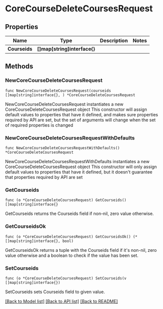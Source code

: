 # CoreCourseDeleteCoursesRequest

## Properties

Name | Type | Description | Notes
------------ | ------------- | ------------- | -------------
**Courseids** | **[]map[string]interface{}** |  | 

## Methods

### NewCoreCourseDeleteCoursesRequest

`func NewCoreCourseDeleteCoursesRequest(courseids []map[string]interface{}, ) *CoreCourseDeleteCoursesRequest`

NewCoreCourseDeleteCoursesRequest instantiates a new CoreCourseDeleteCoursesRequest object
This constructor will assign default values to properties that have it defined,
and makes sure properties required by API are set, but the set of arguments
will change when the set of required properties is changed

### NewCoreCourseDeleteCoursesRequestWithDefaults

`func NewCoreCourseDeleteCoursesRequestWithDefaults() *CoreCourseDeleteCoursesRequest`

NewCoreCourseDeleteCoursesRequestWithDefaults instantiates a new CoreCourseDeleteCoursesRequest object
This constructor will only assign default values to properties that have it defined,
but it doesn't guarantee that properties required by API are set

### GetCourseids

`func (o *CoreCourseDeleteCoursesRequest) GetCourseids() []map[string]interface{}`

GetCourseids returns the Courseids field if non-nil, zero value otherwise.

### GetCourseidsOk

`func (o *CoreCourseDeleteCoursesRequest) GetCourseidsOk() (*[]map[string]interface{}, bool)`

GetCourseidsOk returns a tuple with the Courseids field if it's non-nil, zero value otherwise
and a boolean to check if the value has been set.

### SetCourseids

`func (o *CoreCourseDeleteCoursesRequest) SetCourseids(v []map[string]interface{})`

SetCourseids sets Courseids field to given value.



[[Back to Model list]](../README.md#documentation-for-models) [[Back to API list]](../README.md#documentation-for-api-endpoints) [[Back to README]](../README.md)


